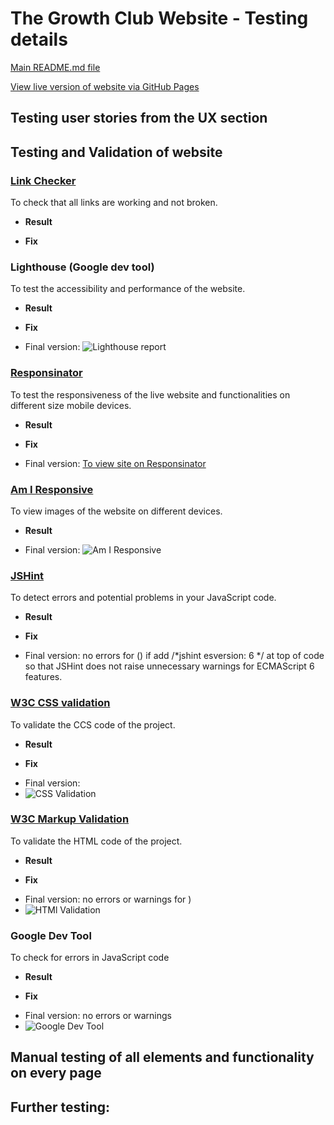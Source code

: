 # The Growth Club Website - Testing details

[Main README.md file](README.md)


[View live version of website via GitHub Pages](http://the-growth-club.herokuapp.com/)

## Testing user stories from the UX section

##  Testing and Validation of website

### [Link Checker](https://validator.w3.org/checklink)
To check that all links are working and not broken.
* **Result**
   
* **Fix**  


### Lighthouse (Google dev tool)
To test the accessibility and performance of the website.
* **Result**
    
* **Fix** 
    
    
- Final version: 
![Lighthouse report ]()

### [Responsinator](http://www.responsinator.com/)
To test the responsiveness of the live website and functionalities on different size mobile devices.
* **Result**
    
* **Fix** 
   
- Final version: [To view site on Responsinator ]()

### [Am I Responsive](http://ami.responsivedesign.is/)
To view images of the website on different devices.
* **Result**

- Final version: ![Am I Responsive ]()

### [JSHint](https://jshint.com/)
To detect errors and potential problems in your JavaScript code.
* **Result**
    
* **Fix** 
    
- Final version: no errors for () if add /*jshint esversion: 6 */ at top of code so that JSHint does not raise unnecessary warnings for ECMAScript 6 features.

### [W3C CSS validation](https://jigsaw.w3.org/css-validator/)
To validate the CCS code of the project.
* **Result**
    
* **Fix** 
- Final version: 
- ![CSS Validation]()

### [W3C Markup Validation](https://validator.w3.org/)
To validate the HTML code of the project.
* **Result**
    
* **Fix** 
   
- Final version: no errors or warnings for )
- ![HTMl Validation]()

### Google Dev Tool 
To check for errors in JavaScript code
* **Result**

* **Fix** 

- Final version: no errors or warnings 
- ![Google Dev Tool]()

## Manual testing of all elements and functionality on every page

## Further testing: 
